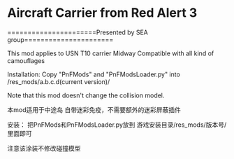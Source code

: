 ﻿# Aircraft Carrier from Red Alert 3

======================Presented by SEA group======================

This mod applies to USN T10 carrier Midway
Compatible with all kind of camouflages

Installation: 
Copy "PnFMods" and "PnFModsLoader.py" into /res_mods/a.b.c.d(current version)/

Note that this mod doesn't change the collision model.

本mod适用于中途岛
自带迷彩免疫，不需要额外的迷彩屏蔽插件

安装：
把PnFMods和PnFModsLoader.py放到
游戏安装目录/res_mods/版本号/ 
里面即可

注意该涂装不修改碰撞模型
